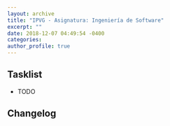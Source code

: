 ```yaml
---
layout: archive
title: "IPVG - Asignatura: Ingeniería de Software"
excerpt: ""
date: 2018-12-07 04:49:54 -0400
categories: 
author_profile: true
---
```


## Tasklist

- TODO

## Changelog

